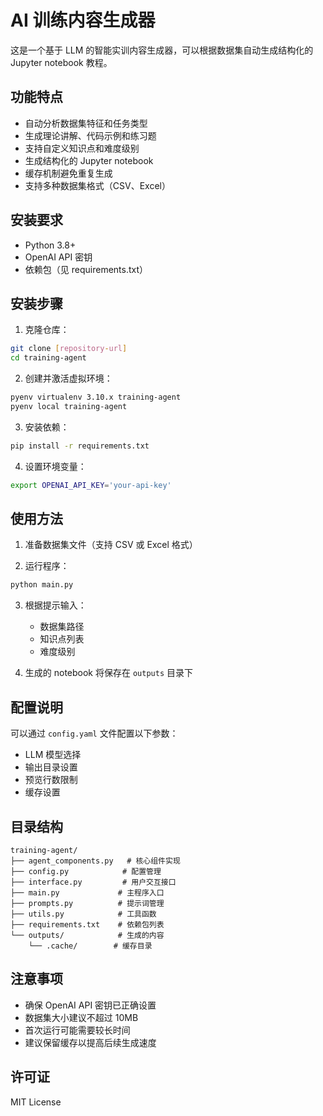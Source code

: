 # AI 训练内容生成器

这是一个基于 LLM 的智能实训内容生成器，可以根据数据集自动生成结构化的 Jupyter notebook 教程。

## 功能特点

- 自动分析数据集特征和任务类型
- 生成理论讲解、代码示例和练习题
- 支持自定义知识点和难度级别
- 生成结构化的 Jupyter notebook
- 缓存机制避免重复生成
- 支持多种数据集格式（CSV、Excel）

## 安装要求

- Python 3.8+
- OpenAI API 密钥
- 依赖包（见 requirements.txt）

## 安装步骤

1. 克隆仓库：
```bash
git clone [repository-url]
cd training-agent
```

2. 创建并激活虚拟环境：
```bash
pyenv virtualenv 3.10.x training-agent
pyenv local training-agent
```

3. 安装依赖：
```bash
pip install -r requirements.txt
```

4. 设置环境变量：
```bash
export OPENAI_API_KEY='your-api-key'
```

## 使用方法

1. 准备数据集文件（支持 CSV 或 Excel 格式）

2. 运行程序：
```python
python main.py
```

3. 根据提示输入：
   - 数据集路径
   - 知识点列表
   - 难度级别

4. 生成的 notebook 将保存在 `outputs` 目录下

## 配置说明

可以通过 `config.yaml` 文件配置以下参数：
- LLM 模型选择
- 输出目录设置
- 预览行数限制
- 缓存设置

## 目录结构

```
training-agent/
├── agent_components.py   # 核心组件实现
├── config.py            # 配置管理
├── interface.py         # 用户交互接口
├── main.py             # 主程序入口
├── prompts.py          # 提示词管理
├── utils.py            # 工具函数
├── requirements.txt    # 依赖包列表
└── outputs/            # 生成的内容
    └── .cache/        # 缓存目录
```

## 注意事项

- 确保 OpenAI API 密钥已正确设置
- 数据集大小建议不超过 10MB
- 首次运行可能需要较长时间
- 建议保留缓存以提高后续生成速度

## 许可证

MIT License 